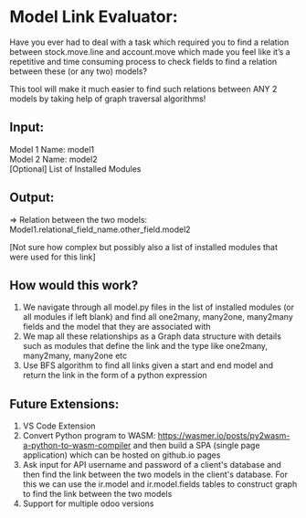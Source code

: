 # Model Link Evaluator:

Have you ever had to deal with a task which required you to find a relation between stock.move.line and account.move which made you feel like it’s a repetitive and time consuming process to check fields to find a relation between these (or any two) models?

This tool will make it much easier to find such relations between ANY 2 models by taking help of graph traversal algorithms!

## Input:

Model 1 Name: model1 <br/>
Model 2 Name: model2 <br/>
[Optional] List of Installed Modules

## Output:

=> Relation between the two models: <br/>
Model1.relational_field_name.other_field.model2

[Not sure how complex but possibly also a list of installed modules that were used for this link]

## How would this work?

1. We navigate through all model.py files in the list of installed modules (or all modules if left blank) and find all one2many, many2one, many2many fields and the model that they are associated with
2. We map all these relationships as a Graph data structure with details such as modules that define the link and the type like one2many, many2many, many2one etc
3. Use BFS algorithm to find all links given a start and end model and return the link in the form of a python expression

## Future Extensions:

1. VS Code Extension
2. Convert Python program to WASM: https://wasmer.io/posts/py2wasm-a-python-to-wasm-compiler and then build a SPA (single page application) which can be hosted on github.io pages
3. Ask input for API username and password of a client's database and then find the link between the two models in the client's database. For this we can use the ir.model and ir.model.fields tables to construct graph to find the link between the two models
4. Support for multiple odoo versions